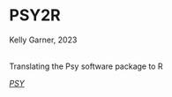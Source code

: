 # PSY2R  

Kelly Garner, 2023  
<br>

Translating the Psy software package to R  

[*PSY*](https://www.unsw.edu.au/science/our-schools/psychology/our-research/research-tools/psy-statistical-program)  

